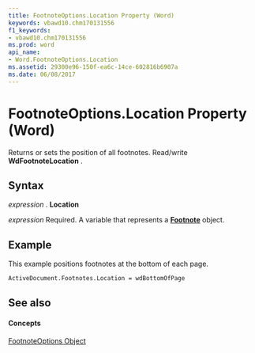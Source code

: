 ```yaml
---
title: FootnoteOptions.Location Property (Word)
keywords: vbawd10.chm170131556
f1_keywords:
- vbawd10.chm170131556
ms.prod: word
api_name:
- Word.FootnoteOptions.Location
ms.assetid: 29300e96-150f-ea6c-14ce-602816b6907a
ms.date: 06/08/2017
---
```



# FootnoteOptions.Location Property (Word)

Returns or sets the position of all footnotes. Read/write  **WdFootnoteLocation** .


## Syntax

 _expression_ . **Location**

 _expression_ Required. A variable that represents a **[Footnote](Word.Footnote.md)** object.


## Example

This example positions footnotes at the bottom of each page.


```vb
ActiveDocument.Footnotes.Location = wdBottomOfPage
```


## See also


#### Concepts


[FootnoteOptions Object](Word.FootnoteOptions.md)


